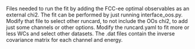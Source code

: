 Files needed to run the fit by adding the FCC-ee optimal observables as an external chi2. 
The fit can be performed by just running interface_oos.py. 
Modify that file to select other runcard, to not include the OOs chi2, to add just some channels or other options. 
Modify the runcard.yaml to fit more or less WCs and select other datasets. 
The .dat files contain the inverse covariance matrix for each channel and energy. 
